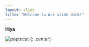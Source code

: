```yaml
---
layout: slide
title: "Welcome to our slide deck!"
---
```


**Hiya**

![poptocat](https://octodex.github.com/images/poptocat.png)
{: .center}
